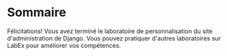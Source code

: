 # Sommaire

Félicitations! Vous avez terminé le laboratoire de personnalisation du site d'administration de Django. Vous pouvez pratiquer d'autres laboratoires sur LabEx pour améliorer vos compétences.
